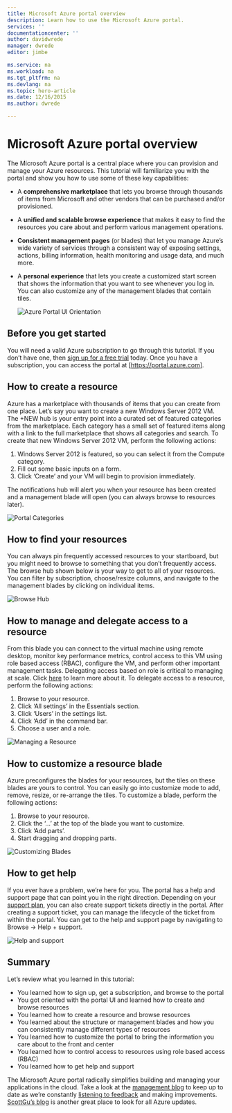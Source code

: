 ```yaml
---
title: Microsoft Azure portal overview
description: Learn how to use the Microsoft Azure portal.
services: ''
documentationcenter: ''
author: davidwrede
manager: dwrede
editor: jimbe

ms.service: na
ms.workload: na
ms.tgt_pltfrm: na
ms.devlang: na
ms.topic: hero-article
ms.date: 12/16/2015
ms.author: dwrede

---
```

# Microsoft Azure portal overview
The Microsoft Azure portal is a central place where you can provision and manage your Azure resources.  This tutorial will familiarize you with the portal and show you how to use some of these key capabilities:

* A **comprehensive marketplace** that lets you browse through thousands of items from Microsoft and other vendors that can be purchased and/or provisioned.
* A **unified and scalable browse experience** that makes it easy to find the resources you care about and perform various management operations.
* **Consistent management pages** (or blades) that let you manage Azure’s wide variety of services through a consistent way of exposing settings, actions, billing information, health monitoring and usage data, and much more.
* A **personal experience** that lets you create a customized start screen that shows the information that you want to see whenever you log in.  You can also customize any of the management blades that contain tiles.
  
  ![Azure Portal UI Orientation](./media/azure-portal-how-to-use/azure_portal_1.png)

## Before you get started
You will need a valid Azure subscription to go through this tutorial.  If you don’t have one, then [sign up for a free trial](https://azure.microsoft.com/pricing/free-trial/) today.  Once you have a subscription, you can access the portal at [https://portal.azure.com].

## How to create a resource
Azure has a marketplace with thousands of items that you can create from one place.  Let’s say you want to create a new Windows Server 2012 VM.  The +NEW hub is your entry point into a curated set of featured categories from the marketplace.  Each category has a small set of featured items along with a link to the full marketplace that shows all categories and search. To create that new Windows Server 2012 VM, perform the following actions:  

1. Windows Server 2012 is featured, so you can select it from the Compute category.  
2. Fill out some basic inputs on a form.
3. Click ‘Create’ and your VM will begin to provision immediately.

The notifications hub will alert you when your resource has been created and a management blade will open (you can always browse to resources later).

![Portal Categories](./media/azure-portal-how-to-use/azure_portal_2.png)

## How to find your resources
You can always pin frequently accessed resources to your startboard, but you might need to browse to something that you don’t frequently access.  The browse hub shown below is your way to get to all of your resources.  You can filter by subscription, choose/resize columns, and navigate to the management blades by clicking on individual items.

![Browse Hub](./media/azure-portal-how-to-use/azure_portal_3.png)

## How to manage and delegate access to a resource
From this blade you can connect to the virtual machine using remote desktop, monitor key performance metrics, control access to this VM using role based access (RBAC), configure the VM, and perform other important management tasks.  Delegating access based on role is critical to managing at scale.  Click [here](active-directory/role-based-access-control-configure.md) to learn more about it. To delegate access to a resource, perform the following actions:

1. Browse to your resource.
2. Click ‘All settings’ in the Essentials section.
3. Click ‘Users’ in the settings list.
4. Click ‘Add’ in the command bar.
5. Choose a user and a role.

![Managing a Resource](./media/azure-portal-how-to-use/azure_portal_4.png)

## How to customize a resource blade
Azure preconfigures the blades for your resources, but the tiles on these blades are yours to control.  You can easily go into customize mode to add, remove, resize, or re-arrange the tiles. To customize a blade, perform the following actions:

1. Browse to your resource.
2. Click the ‘…’ at the top of the blade you want to customize.
3. Click ‘Add parts’.
4. Start dragging and dropping parts.  

![Customizing Blades](./media/azure-portal-how-to-use/azure_portal_5.png)

## How to get help
If you ever have a problem, we’re here for you.  The portal has a help and support page that can point you in the right direction.  Depending on your [support plan](https://azure.microsoft.com/support/plans/), you can also create support tickets directly in the portal.  After creating a support ticket, you can manage the lifecycle of the ticket from within the portal. You can get to the help and support page by navigating to Browse -> Help + support.  

![Help and support](./media/azure-portal-how-to-use/azure_portal_6.png)

## Summary
Let’s review what you learned in this tutorial:

* You learned how to sign up, get a subscription, and browse to the portal
* You got oriented with the portal UI and learned how to create and browse resources
* You learned how to create a resource and browse resources
* You learned about the structure or management blades and how you can consistently manage different types of resources
* You learned how to customize the portal to bring the information you care about to the front and center
* You learned how to control access to resources using role based access (RBAC)
* You learned how to get help and support

The Microsoft Azure portal radically simplifies building and managing your applications in the cloud.  Take a look at the [management blog](https://azure.microsoft.com/blog/topics/management/) to keep up to date as we’re constantly [listening to feedback](https://feedback.azure.com/forums/223579-azure-preview-portal/) and making improvements.  [ScottGu’s blog](http://weblogs.asp.net/scottgu) is another great place to look for all Azure updates.

[UIOrientation]: ./media/azure-portal-how-to-use/azure_portal_1.png
[PortalCategories]: ./media/azure-portal-how-to-use/azure_portal_2.png
[BrowseHub]: ./media/azure-portal-how-to-use/azure_portal_3.png
[ManageResource]: ./media/azure-portal-how-to-use/azure_portal_4.png
[CustomizeBlades]: ./media/azure-portal-how-to-use/azure_portal_5.png
[HelpSupport]: ./media/azure-portal-how-to-use/azure_portal_6.png
